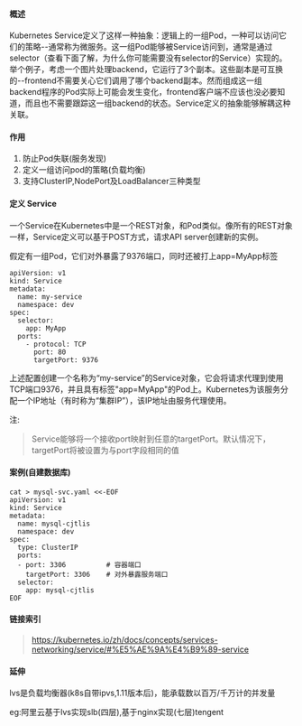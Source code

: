 #### 概述
Kubernetes Service定义了这样一种抽象：逻辑上的一组Pod，一种可以访问它们的策略--通常称为微服务。这一组Pod能够被Service访问到，通常是通过selector（查看下面了解，为什么你可能需要没有selector的Service）实现的。
举个例子，考虑一个图片处理backend，它运行了3个副本。这些副本是可互换的--frontend不需要关心它们调用了哪个backend副本。然而组成这一组backend程序的Pod实际上可能会发生变化，frontend客户端不应该也没必要知道，而且也不需要跟踪这一组backend的状态。Service定义的抽象能够解耦这种关联。

#### 作用
1. 防止Pod失联(服务发现)
2. 定义一组访问pod的策略(负载均衡)
3. 支持ClusterIP,NodePort及LoadBalancer三种类型

#### 定义 Service
一个Service在Kubernetes中是一个REST对象，和Pod类似。像所有的REST对象一样，Service定义可以基于POST方式，请求API server创建新的实例。

假定有一组Pod，它们对外暴露了9376端口，同时还被打上app=MyApp标签
```
apiVersion: v1
kind: Service
metadata:
  name: my-service
  namespace: dev
spec:
  selector:
    app: MyApp
  ports:
    - protocol: TCP
      port: 80
      targetPort: 9376
```

上述配置创建一个名称为“my-service”的Service对象，它会将请求代理到使用TCP端口9376，并且具有标签"app=MyApp"的Pod上。Kubernetes为该服务分配一个IP地址（有时称为“集群IP”），该IP地址由服务代理使用。

注:
> Service能够将一个接收port映射到任意的targetPort。默认情况下，targetPort将被设置为与port字段相同的值

#### 案例(自建数据库)
```
cat > mysql-svc.yaml <<-EOF 
apiVersion: v1
kind: Service
metadata:
  name: mysql-cjtlis
  namespace: dev
spec:
  type: ClusterIP
  ports:
  - port: 3306          # 容器端口
    targetPort: 3306    # 对外暴露服务端口
  selector:
    app: mysql-cjtlis
EOF
```

#### 链接索引
> https://kubernetes.io/zh/docs/concepts/services-networking/service/#%E5%AE%9A%E4%B9%89-service    

#### 延伸
lvs是负载均衡器(k8s自带ipvs,1.11版本后)，能承载数以百万/千万计的并发量    

eg:阿里云基于lvs实现slb(四层),基于nginx实现(七层)tengent       
